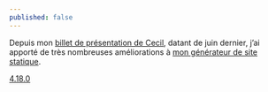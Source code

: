 ```yaml
---
published: false
---
```


Depuis mon [billet de présentation de Cecil](https://arnaudligny.fr/blog/cecil-mon-generateur-de-site-statique/), datant de juin dernier, j’ai apporté de très nombreuses améliorations à [mon générateur de site statique](https://cecil.app/).



[4.18.0](https://github.com/Cecilapp/Cecil/releases/tag/4.18.0)



